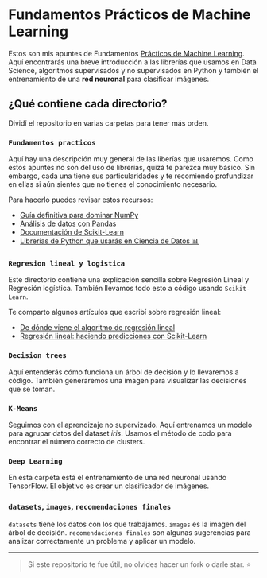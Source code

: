 # Fundamentos Prácticos de Machine Learning

Estos son mis apuntes de Fundamentos [Prácticos de Machine Learning](https://platzi.com/clases/fundamentos-ml/). 
Aquí encontrarás una breve introducción a las librerías que usamos en Data Science, algoritmos supervisados y no supervisados
en Python y también el entrenamiento de una **red neuronal** para clasificar imágenes.

## ¿Qué contiene cada directorio?
Dividí el repositorio en varias carpetas para tener más orden. 

### `Fundamentos practicos`
Aquí hay una descripción muy general de las liberías que usaremos. Como estos apuntes no son del uso de librerías, quizá te
parezca muy básico. Sin embargo, cada una tiene sus particularidades y te recomiendo profundizar en ellas si aún sientes que 
no tienes el conocimiento necesario. 

Para hacerlo puedes revisar estos recursos:

* [Guía definitiva para dominar NumPy](https://platzi.com/blog/numpy/)
* [Análisis de datos con Pandas](https://github.com/axlyaguana11/analisis-de-datos-con-pandas) 
* [Documentación de Scikit-Learn](https://scikit-learn.org/stable/)
* [Librerías de Python que usarás en Ciencia de Datos 📊](https://medium.com/@axlyaguana11/librer%C3%ADas-de-python-que-usar%C3%A1s-en-ciencia-de-datos-df23ee265747)

### `Regresion lineal y logistica`

Este directorio contiene una explicación sencilla sobre Regresión Lineal y Regresión logística. También llevamos 
todo esto a código usando `Scikit-Learn`. 

Te comparto algunos artículos que escribí sobre regresión lineal:

* [De dónde viene el algoritmo de regresión lineal](https://platzi.com/tutoriales/1766-regresion-python/11159-de-donde-viene-el-algoritmo-de-regresion-lineal/)
* [Regresión lineal: haciendo predicciones con Scikit-Learn](https://medium.com/@axlyaguana11/regresi%C3%B3n-lineal-haciendo-predicciones-con-scikit-learn-230d40cea6ab)

### `Decision trees`

Aquí entenderás cómo funciona un árbol de decisión y lo llevaremos a código. También generaremos una imagen para visualizar
las decisiones que se toman.

### `K-Means`

Seguimos con el aprendizaje no supervizado. Aquí entrenamos un modelo para agrupar datos del dataset *iris*.
Usamos el método de codo para encontrar el número correcto de clusters.

### `Deep Learning`

En esta carpeta está el entrenamiento de una red neuronal usando TensorFlow. El objetivo es crear un clasificador de 
imágenes.

### `datasets`, `images`, `recomendaciones finales`

`datasets` tiene los datos con los que trabajamos. `images` es la imagen del árbol de decisión. `recomendaciones finales` 
son algunas sugerencias para analizar correctamente un problema y aplicar un modelo.

****

> Si este repositorio te fue útil, no olvides hacer un fork o darle star. ⭐

